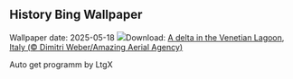 ## History Bing Wallpaper
Wallpaper date: 2025-05-18
![](https://www.bing.com/th?id=OHR.VeniceLagoon_EN-US3686079353_UHD.jpg&w=1000)Download: [A delta in the Venetian Lagoon, Italy (© Dimitri Weber/Amazing Aerial Agency)](https://www.bing.com/th?id=OHR.VeniceLagoon_EN-US3686079353_UHD.jpg)

Auto get programm by LtgX
